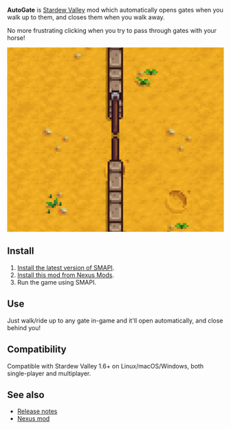 ﻿**AutoGate** is [Stardew Valley](http://stardewvalley.net/) mod which automatically opens gates
when you walk up to them, and closes them when you walk away.

No more frustrating clicking when you try to pass through gates with your horse!

![](screenshot.gif)

## Install
1. [Install the latest version of SMAPI](https://smapi.io/).
2. [Install this mod from Nexus Mods](https://www.nexusmods.com/stardewvalley/mods/820).
3. Run the game using SMAPI.

## Use
Just walk/ride up to any gate in-game and it'll open automatically, and close behind you!

## Compatibility
Compatible with Stardew Valley 1.6+ on Linux/macOS/Windows, both single-player and multiplayer.

## See also
* [Release notes](CHANGELOG.md)
* [Nexus mod](https://www.nexusmods.com/stardewvalley/mods/820)
